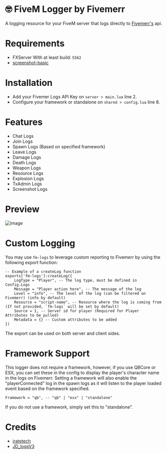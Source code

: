 # 🤓 FiveM Logger by Fivemerr

A logging resource for your FiveM server that logs directly to [Fivemerr's](https://fivemerr.com/) api. 

# Requirements

- FXServer With at least build: `5562`
- [screenshot-basic](https://github.com/citizenfx/screenshot-basic)

# Installation
* Add your Fivemer Logs API Key on `server > main.lua` line 2.
* Configure your framework or standalone on `shared > config.lua` line 8. 

# Features

- Chat Logs
- Join Logs
- Spawn Logs (Based on specified framework)
- Leave Logs
- Damage Logs
- Death Logs
- Weapon Logs
- Resource Logs
- Explosion Logs
- TxAdmin Logs
- Screenshot Logs

# Preview
![image](https://github.com/user-attachments/assets/7d322f05-39ba-4dea-b52a-db7b7f8e1d13)


# Custom Logging

You may use `fm-logs` to leverage custom reporting to Fivemerr by using the following export function:

```
-- Example of a createLog function
exports['fm-logs']:createLog({
    LogType = "Player", -- The log type, must be defined in Config.Logs
    Message = "Player action here", -- The message of the log
    Level = "info", -- The level of the log (can be filtered on Fivemerr) (info by default)
    Resource = "script-name", -- Resource where the log is coming from (If not provided, `fm-logs` will be set by default)
    Source = 1, -- Server id for player (Required for Player Attributes to be pulled)
    Metadata = {} -- Custom attributes to be added
})
```

The export can be used on both server and client sides.

# Framework Support 

This logger does not require a framework, however, if you use QBCore or ESX, you can set these in the config to display the player's character name in the logs on Fivemerr. Setting a framework will also enable the "playerConnected" log in the spawn logs as it will listen to the player loaded event based on the framework specified.

```
Framework = "qb", -- "qb" | "esx" | "standalone"
```

If you do not use a framework, simply set this to "standalone".

# Credits 
* [iratetech](https://github.com/ir8scripts)
* [JD_logsV3](https://github.com/JohnnyS/JD_logsV3)
